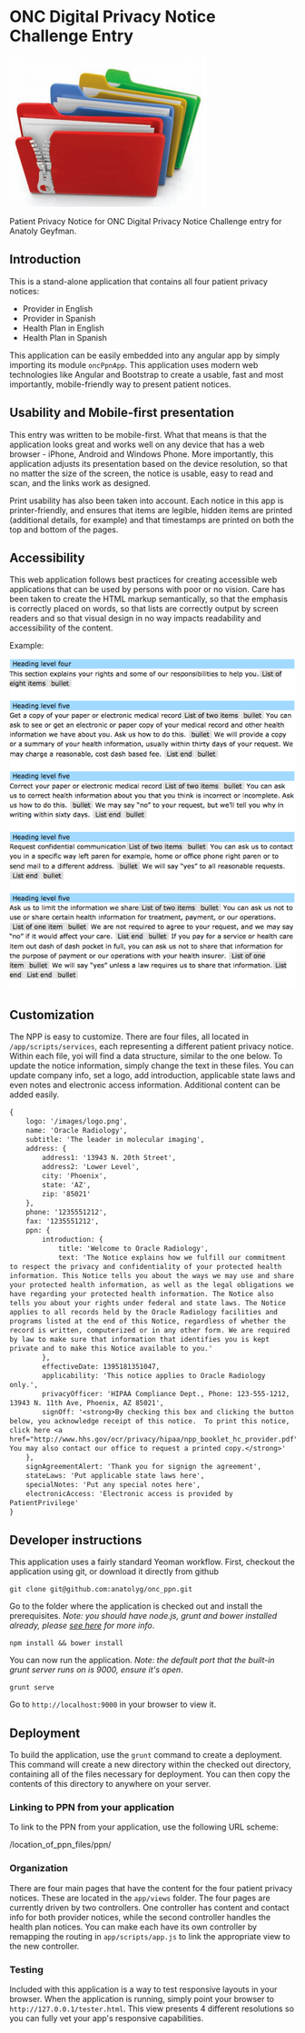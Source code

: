ONC Digital Privacy Notice Challenge Entry
=======

<img src="folders.png"/> 

Patient Privacy Notice for ONC Digital Privacy Notice Challenge entry for Anatoly Geyfman.

## Introduction

This is a stand-alone application that contains all four patient privacy notices:

 * Provider in English
 * Provider in Spanish
 * Health Plan in English
 * Health Plan in Spanish
 
This application can be easily embedded into any angular app by simply importing its module `oncPpnApp`. This application uses modern web technologies like Angular and Bootstrap to create a usable, fast and most importantly, mobile-friendly way to present patient notices.

## Usability and Mobile-first presentation

This entry was written to be mobile-first. What that means is that the application looks great and works well on any device that has a web browser - iPhone, Android and Windows Phone. More importantly, this application adjusts its presentation based on the device resolution, so that no matter the size of the screen, the notice is usable, easy to read and scan, and the links work as designed.

Print usability has also been taken into account. Each notice in this app is printer-friendly, and ensures that items are legible, hidden items are printed (additional details, for example) and that timestamps are printed on both the top and bottom of the pages.

## Accessibility

This web application follows best practices for creating accessible web applications that can be used by persons with poor or no vision. Care has been taken to create the HTML markup semantically, so that the emphasis is correctly placed on words, so that lists are correctly output by screen readers and so that visual design in no way impacts readability and accessibility of the content. 

Example:

<img src="fang_output.png"/>

## Customization

The NPP is easy to customize. There are four files, all located in `/app/scripts/services`, each representing a different
patient privacy notice. Within each file, yoi will find a data structure, similar to the one below. To update the notice
information, simply change the text in these files. You can update company info, set a logo, add introduction, applicable
state laws and even notes and electronic access information. Additional content can be added easily.

    {
        logo: '/images/logo.png',
        name: 'Oracle Radiology',
        subtitle: 'The leader in molecular imaging',
        address: {
            address1: '13943 N. 20th Street',
            address2: 'Lower Level',
            city: 'Phoenix',
            state: 'AZ',
            zip: '85021'
        },
        phone: '1235551212',
        fax: '1235551212',
        ppn: {
            introduction: {
                title: 'Welcome to Oracle Radiology',
                text: 'The Notice explains how we fulfill our commitment to respect the privacy and confidentiality of your protected health information. This Notice tells you about the ways we may use and share your protected health information, as well as the legal obligations we have regarding your protected health information. The Notice also tells you about your rights under federal and state laws. The Notice applies to all records held by the Oracle Radiology facilities and programs listed at the end of this Notice, regardless of whether the record is written, computerized or in any other form. We are required by law to make sure that information that identifies you is kept private and to make this Notice available to you.'
            },
            effectiveDate: 1395181351047,
            applicability: 'This notice applies to Oracle Radiology only.',
            privacyOfficer: 'HIPAA Compliance Dept., Phone: 123-555-1212, 13943 N. 11th Ave, Phoenix, AZ 85021',
            signOff: '<strong>By checking this box and clicking the button below, you acknowledge receipt of this notice.  To print this notice, click here <a href="http://www.hhs.gov/ocr/privacy/hipaa/npp_booklet_hc_provider.pdf">hardcopy</a>.  You may also contact our office to request a printed copy.</strong>'
        },
        signAgreementAlert: 'Thank you for signign the agreement',
        stateLaws: 'Put applicable state laws here',
        specialNotes: 'Put any special notes here',
        electronicAccess: 'Electronic access is provided by PatientPrivilege'
    }


## Developer instructions

This application uses a fairly standard Yeoman workflow. First, checkout the application using git, or download it directly from github

    git clone git@github.com:anatolyg/onc_ppn.git
    
Go to the folder where the application is checked out and install the prerequisites. *Note: you should have node.js, grunt and bower installed already, please [see here](http://yeoman.io/index.html) for more info*.

    npm install && bower install
    
You can now run the application. *Note: the default port that the built-in grunt server runs on is 9000, ensure it's open*.

    grunt serve
    
Go to `http://localhost:9000` in your browser to view it.

## Deployment

To build the application, use the `grunt` command to create a deployment. This command will create a new directory within
the checked out directory, containing all of the files necessary for deployment. You can then copy the contents of this
directory to anywhere on your server.

### Linking to PPN from your application

To link to the PPN from your application, use the following URL scheme:

/location_of_ppn_files/ppn/

### Organization

There are four main pages that have the content for the four patient privacy notices. These are located in the `app/views` folder. The four pages are currently driven by two controllers. One controller has content and contact info for both provider notices, while the second controller handles the health plan notices. You can make each have its own controller by remapping the routing in `app/scripts/app.js` to link the appropriate view to the new controller.

### Testing

Included with this application is a way to test responsive layouts in your browser. When the application is running, simply point your browser to `http://127.0.0.1/tester.html`. This view presents 4 different resolutions so you can fully vet your app's responsive capabilities.
   


